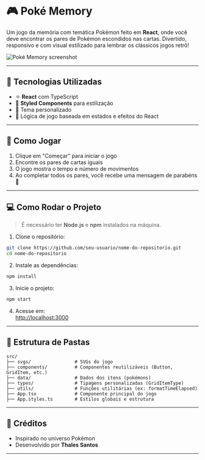 # 🎮 Poké Memory

Um jogo da memória com temática Pokémon feito em **React**, onde você deve encontrar os pares de Pokémon escondidos nas cartas. Divertido, responsivo e com visual estilizado para lembrar os clássicos jogos retrô!

![Poké Memory screenshot](./assets/playing.png)

---

## 🚀 Tecnologias Utilizadas

- ⚛️ **React** com TypeScript
- 💅 **Styled Components** para estilização
- 🎨 Tema personalizado
- 🧠 Lógica de jogo baseada em estados e efeitos do React

---

## 🧩 Como Jogar

1. Clique em "Começar" para iniciar o jogo
2. Encontre os pares de cartas iguais
3. O jogo mostra o tempo e número de movimentos
4. Ao completar todos os pares, você recebe uma mensagem de parabéns 🎉

---

## 💻 Como Rodar o Projeto

> É necessário ter **Node.js** e **npm** instalados na máquina.

1. Clone o repositório:

```bash
git clone https://github.com/seu-usuario/nome-do-repositorio.git
cd nome-do-repositorio
```

2. Instale as dependências:

```bash
npm install
```

3. Inicie o projeto:

```bash
npm start
```

4. Acesse em:  
[http://localhost:3000](http://localhost:3000)

---

## 📂 Estrutura de Pastas

```
src/
├── svgs/                # SVGs do jogo
├── components/          # Componentes reutilizáveis (Button, GridItem, etc.)
├── data/                # Dados dos itens (pokémons)
├── types/               # Tipagens personalizadas (GridItemType)
├── utils/               # Funções utilitárias (ex: formatTimeElapsed)
├── App.tsx              # Componente principal do jogo
├── App.styles.ts        # Estilos globais e estrutura
```

---

## 🧠 Créditos

- Inspirado no universo Pokémon
- Desenvolvido por **Thales Santos**

---
